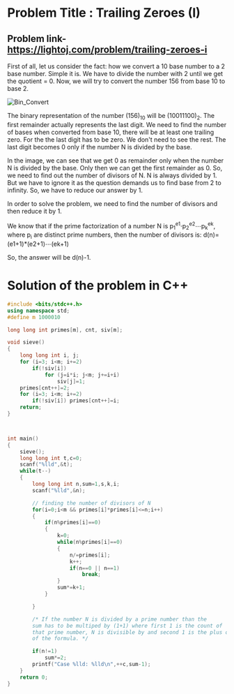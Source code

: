 # Problem Title : Trailing Zeroes (I)
## Problem link- https://lightoj.com/problem/trailing-zeroes-i


First of all, let us consider the fact: how we convert a 10 base number to a 2 base number. Simple it is. We have to divide the number with 2 until we get the quotient = 0. Now, we will try to convert the number 156 from base 10 to base 2.


![Bin_Convert](https://raw.githubusercontent.com/lightoj-dev/problem-tutorials/main/1028/1028.jpeg)

                               
The binary representation of the number (156)<sub>10</sub> will be (10011100)<sub>2</sub>. The first remainder actually represents the last digit. We need to find the number of bases when converted from base 10, there will be at least one trailing zero. For the the last digit has to be zero. We don't need to see the rest. The last digit becomes 0 only if the number N is divided by the base.

In the image, we can see that we get 0 as remainder only when the number N is divided by the base. Only then we can get the first remainder as 0. So, we need to find out the number of divisors of N. N is always divided by 1. But we have to ignore it as the question demands us to find base from 2 to infinity. So, we have to reduce our answer by 1.

In order to solve the problem, we need to find the number of divisors and then reduce it by 1.

We know that if the prime factorization of a number N is p<sub>1</sub><sup>e1</sup>⋅p<sub>2</sub><sup>e2</sup>⋯p<sub>k</sub><sup>ek</sup>, where p<sub>i</sub> are distinct prime numbers, then the number of divisors is:
d(n)=(e1+1)*(e2+1)⋯(ek+1)

So, the answer will be d(n)-1.


# Solution of the problem in C++ 
```cpp
#include <bits/stdc++.h>
using namespace std;
#define m 1000010

long long int primes[m], cnt, siv[m];

void sieve()
{
    long long int i, j;
    for (i=3; i<m; i+=2)
        if(!siv[i])
            for (j=i*i; j<m; j+=i+i)
                siv[j]=1;
    primes[cnt++]=2;
    for (i=3; i<m; i+=2)
        if(!siv[i]) primes[cnt++]=i;
    return;
}



int main()
{
    sieve();
    long long int t,c=0;
    scanf("%lld",&t);
    while(t--)
    {
        long long int n,sum=1,s,k,i;
        scanf("%lld",&n);

        // finding the number of divisors of N
        for(i=0;i<m && primes[i]*primes[i]<=n;i++)
        {
            if(n%primes[i]==0)
            {
                k=0;
                while(n%primes[i]==0)
                {
                    n/=primes[i];
                    k++;
                    if(n==0 || n==1)
                        break;
                }
                sum*=k+1;
            }

        }

        /* If the number N is divided by a prime number than the
        sum has to be multiped by (1+1) where first 1 is the count of
        that prime number, N is divisible by and second 1 is the plus one
        of the formula. */

        if(n!=1)
            sum*=2;
        printf("Case %lld: %lld\n",++c,sum-1);
    }
    return 0;
}

```


